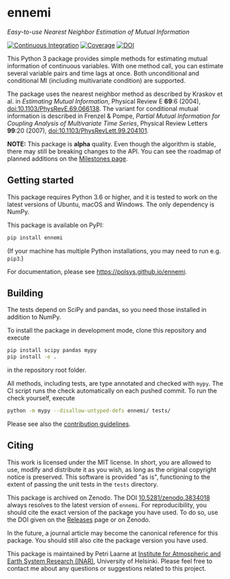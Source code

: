 # ennemi
_Easy-to-use Nearest Neighbor Estimation of Mutual Information_

[![Continuous Integration](https://github.com/polsys/ennemi/workflows/Continuous%20Integration/badge.svg)](https://github.com/polsys/ennemi/actions)
[![Coverage](https://sonarcloud.io/api/project_badges/measure?project=polsys_ennemi&metric=coverage)](https://sonarcloud.io/dashboard?id=polsys_ennemi)
[![DOI](https://zenodo.org/badge/247088713.svg)](https://zenodo.org/badge/latestdoi/247088713)

This Python 3 package provides simple methods for estimating mutual information of continuous variables.
With one method call, you can estimate several variable pairs and time lags at once.
Both unconditional and conditional MI (including multivariate condition) are supported.

The package uses the nearest neighbor method as described by Kraskov et al. in
_Estimating Mutual Information_, Physical Review E **69**:6 (2004),
[doi:10.1103/PhysRevE.69.066138](https://dx.doi.org/10.1103/PhysRevE.69.066138).
The variant for conditional mutual information is described in Frenzel & Pompe,
_Partial Mutual Information for Coupling Analysis of Multivariate Time Series_,
Physical Review Letters **99**:20 (2007),
[doi:10.1103/PhysRevLett.99.204101](https://dx.doi.org/10.1103/PhysRevLett.99.204101).

**NOTE:** This package is **alpha** quality.
Even though the algorithm is stable, there may still be breaking changes to the API.
You can see the roadmap of planned additions on the
[Milestones page](https://github.com/polsys/ennemi/milestones).


## Getting started

This package requires Python 3.6 or higher,
and it is tested to work on the latest versions of Ubuntu, macOS and Windows.
The only dependency is NumPy.

This package is available on PyPI:
```sh
pip install ennemi
```
(If your machine has multiple Python installations, you may need to run e.g. `pip3`.)

For documentation, please see https://polsys.github.io/ennemi.


## Building

The tests depend on SciPy and pandas, so you need those installed in addition to NumPy.

To install the package in development mode, clone this repository and execute
```sh
pip install scipy pandas mypy
pip install -e .
```
in the repository root folder.

All methods, including tests, are type annotated and checked with `mypy`.
The CI script runs the check automatically on each pushed commit.
To run the check yourself, execute
```sh
python -m mypy --disallow-untyped-defs ennemi/ tests/
```

Please see also the [contribution guidelines](CONTRIBUTING.md).


## Citing

This work is licensed under the MIT license.
In short, you are allowed to use, modify and distribute it as you wish, as long as
the original copyright notice is preserved.
This software is provided "as is", functioning to the extent of passing
the unit tests in the `tests` directory.

This package is archived on Zenodo.
The DOI [10.5281/zenodo.3834018](https://doi.org/10.5281/zenodo.3834018)
always resolves to the latest version of `ennemi`.
For reproducibility, you should cite the exact version of the package you have used.
To do so, use the DOI given on the [Releases](https://github.com/polsys/ennemi/releases) page or on Zenodo.

In the future, a journal article may become the canonical reference for this package.
You should still also cite the package version you have used.

This package is maintained by Petri Laarne at
[Institute for Atmospheric and Earth System Research (INAR)](https://www.helsinki.fi/en/inar-institute-for-atmospheric-and-earth-system-research),
University of Helsinki.
Please feel free to contact me about any questions or suggestions related to this project.
